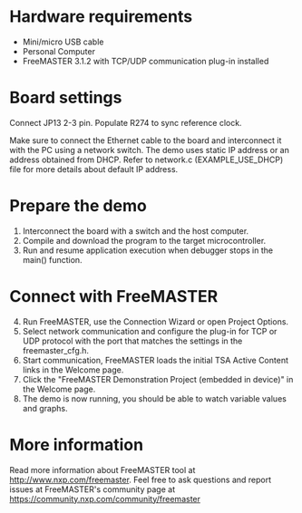 Hardware requirements
=====================
- Mini/micro USB cable
- Personal Computer
- FreeMASTER 3.1.2 with TCP/UDP communication plug-in installed

Board settings
============
Connect JP13 2-3 pin.
Populate R274 to sync reference clock.

Make sure to connect the Ethernet cable to the board and interconnect it with
the PC using a network switch. The demo uses static IP address or an address obtained
from DHCP. Refer to network.c (EXAMPLE_USE_DHCP) file for more details about default IP 
address.

Prepare the demo
===============
1.  Interconnect the board with a switch and the host computer.
2.  Compile and download the program to the target microcontroller.
3.  Run and resume application execution when debugger stops in the main() function.

Connect with FreeMASTER
=======================
4.  Run FreeMASTER, use the Connection Wizard or open Project Options.
5.  Select network communication and configure the plug-in for TCP or UDP protocol with the port
that matches the settings in the freemaster_cfg.h.
6.  Start communication, FreeMASTER loads the initial TSA Active Content links in the Welcome page.
7.  Click the "FreeMASTER Demonstration Project (embedded in device)" in the Welcome page.
8.  The demo is now running, you should be able to watch variable values and graphs.

More information
================
Read more information about FreeMASTER tool at http://www.nxp.com/freemaster.
Feel free to ask questions and report issues at FreeMASTER's 
community page at https://community.nxp.com/community/freemaster
